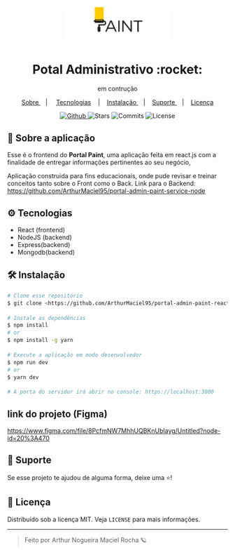<div align="center">
  <img src='./doc/logo.png' width="245px" />
</div>
  
<div align="center">
  <h1>Potal Administrativo :rocket:</h1>
    <p>em contrução</p>
</div>
 
<p align="center" >
  <a href="#-sobre-a-aplica%C3%A7%C3%A3o"> Sobre </a> &nbsp;&nbsp;&nbsp;| &nbsp;&nbsp;&nbsp;
  <a href="#-tecnologias">Tecnologias</a> &nbsp;&nbsp;&nbsp;|&nbsp;&nbsp;&nbsp;
  <a href="#-instalação"> Instalação </a> &nbsp;&nbsp;&nbsp;|&nbsp;&nbsp;&nbsp;
  <a href="#-suporte"> Suporte </a> &nbsp;&nbsp;&nbsp;|&nbsp;&nbsp;&nbsp;
  <a href="#-licen%C3%A7a">Licença</a>
</p>

<p align="center">
  <a href="https://github.com/ArthurMaciel95" target="_blank">
    <img src="https://img.shields.io/static/v1?label=author&message=ArthurRocha&color=fff&labelColor=ffdf00" alt="Github"> 
  </a>
  <img src="https://img.shields.io/github/stars/ArthurMaciel95/portal-admin-paint-react?color=fff&labelColor=ffdf00" alt="Stars">
  <img src="https://img.shields.io/github/last-commit/ArthurMaciel95/portal-admin-paint-react?color=fff&labelColor=ffdf00" alt="Commits">
  <img src="https://img.shields.io/static/v1?label=license&message=MIT&color=fff&labelColor=ffdf00" alt="License">
</p>


## 📌 Sobre a aplicação
Esse é o frontend do **Portal Paint**, uma aplicação feita em react.js com a finalidade de entregar informações pertinentes ao seu negócio,

Aplicação construida para fins educacionais, onde pude revisar e treinar conceitos tanto sobre o Front como o Back.
Link para o Backend:
https://github.com/ArthurMaciel95/portal-admin-paint-service-node

## ⚙ Tecnologias
- React (frontend)
- NodeJS (backend)
- Express(backend)
- Mongodb(backend)

## 🛠 Instalação

```bash
# Clone esse repositório
$ git clone <https://github.com/ArthurMaciel95/portal-admin-paint-react.git>

# Instale as dependências
$ npm install
# or
$ npm install -g yarn

# Execute a aplicação em modo desenvolvedor
$ npm run dev
# or
$ yarn dev

# A porta do servidor irá abrir no console: https://localhost:3000
```

## link do projeto (Figma) 
https://www.figma.com/file/8PcfmNW7MhhUQBKnUbIayg/Untitled?node-id=20%3A470

## 🥳 Suporte
Se esse projeto te ajudou de alguma forma, deixe uma ⭐️!

## 📝 Licença

Distribuído sob a licença MIT. Veja `LICENSE` para mais informações.

---
<blockquote>
    Feito por Arthur Nogueira Maciel Rocha 🪐
</blockquote>
